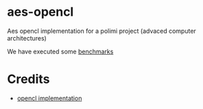 # aes-opencl

Aes opencl implementation for a polimi project (advaced computer architectures)

We have executed some [benchmarks](benchmarks.md)

# Credits
* [opencl implementation](https://github.com/softboysxp/OpenCL-AES/)
